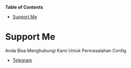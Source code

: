 **Table of Contents**

- [Support Me](#support-me)

# Support Me
Anda Bisa Menghubungi Kami Untuk Permasalahan Config
- [Telegram](https://t.me/AfthonPc)
